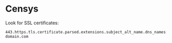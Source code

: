 # Censys

Look for SSL certificates:
```
443.https.tls.certificate.parsed.extensions.subject_alt_name.dns_names:root-domain.com
```
